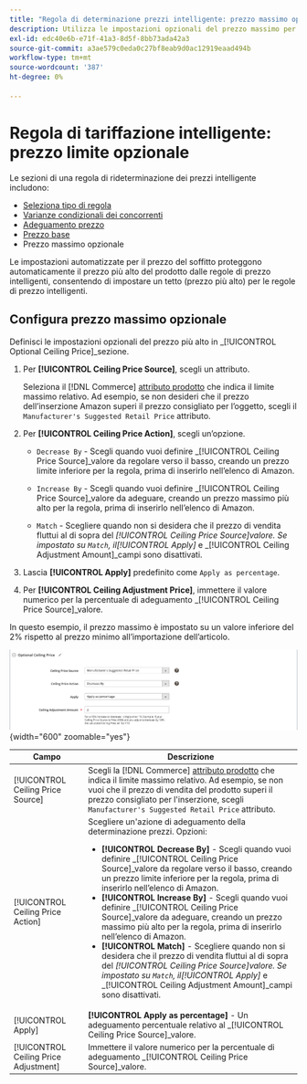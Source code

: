 ```yaml
---
title: "Regola di determinazione prezzi intelligente: prezzo massimo opzionale"
description: Utilizza le impostazioni opzionali del prezzo massimo per proteggere il prezzo più alto del prodotto dalle regole di prezzo intelligenti che gestiscono le inserzioni Amazon.
exl-id: edc40e6b-e71f-41a3-8d5f-8bb73ada42a3
source-git-commit: a3ae579c0eda0c27bf8eab9d0ac12919eaad494b
workflow-type: tm+mt
source-wordcount: '387'
ht-degree: 0%

---
```


# Regola di tariffazione intelligente: prezzo limite opzionale

Le sezioni di una regola di rideterminazione dei prezzi intelligente includono:

- [Seleziona tipo di regola](./intelligent-repricing-rules.md)
- [Varianze condizionali dei concorrenti](./competitor-conditional-variances.md)
- [Adeguamento prezzo](./price-adjustment.md)
- [Prezzo base](./floor-price.md)
- Prezzo massimo opzionale

Le impostazioni automatizzate per il prezzo del soffitto proteggono automaticamente il prezzo più alto del prodotto dalle regole di prezzo intelligenti, consentendo di impostare un tetto (prezzo più alto) per le regole di prezzo intelligenti.

## Configura prezzo massimo opzionale

Definisci le impostazioni opzionali del prezzo più alto in _[!UICONTROL Optional Ceiling Price]_sezione.

1. Per **[!UICONTROL Ceiling Price Source]**, scegli un attributo.

   Seleziona il [!DNL Commerce] [attributo prodotto](https://experienceleague.adobe.com/docs/commerce-admin/catalog/product-attributes/product-attributes.html) che indica il limite massimo relativo. Ad esempio, se non desideri che il prezzo dell’inserzione Amazon superi il prezzo consigliato per l’oggetto, scegli il `Manufacturer's Suggested Retail Price` attributo.

1. Per **[!UICONTROL Ceiling Price Action]**, scegli un’opzione.

   - `Decrease By` - Scegli quando vuoi definire _[!UICONTROL Ceiling Price Source]_valore da regolare verso il basso, creando un prezzo limite inferiore per la regola, prima di inserirlo nell’elenco di Amazon.

   - `Increase By` - Scegli quando vuoi definire _[!UICONTROL Ceiling Price Source]_valore da adeguare, creando un prezzo massimo più alto per la regola, prima di inserirlo nell’elenco di Amazon.

   - `Match` - Scegliere quando non si desidera che il prezzo di vendita fluttui al di sopra del _[!UICONTROL Ceiling Price Source]_valore. Se impostato su `Match`, il_[!UICONTROL Apply]_ e _[!UICONTROL Ceiling Adjustment Amount]_campi sono disattivati.

1. Lascia **[!UICONTROL Apply]** predefinito come `Apply as percentage`.

1. Per **[!UICONTROL Ceiling Adjustment Price]**, immettere il valore numerico per la percentuale di adeguamento _[!UICONTROL Ceiling Price Source]_valore.

In questo esempio, il prezzo massimo è impostato su un valore inferiore del 2% rispetto al prezzo minimo all’importazione dell’articolo.

![Regola di rideterminazione intelligente dei prezzi: prezzo massimo opzionale](assets/ob-intelligent-price-rule-ceiling.png){width="600" zoomable="yes"}

| Campo | Descrizione |
|---|---|
| [!UICONTROL Ceiling Price Source] | Scegli la [!DNL Commerce] [attributo prodotto](https://experienceleague.adobe.com/docs/commerce-admin/catalog/product-attributes/product-attributes.html) che indica il limite massimo relativo. Ad esempio, se non vuoi che il prezzo di vendita del prodotto superi il prezzo consigliato per l&#39;inserzione, scegli `Manufacturer's Suggested Retail Price` attributo. |
| [!UICONTROL Ceiling Price Action] | Scegliere un&#39;azione di adeguamento della determinazione prezzi. Opzioni:<ul><li>**[!UICONTROL Decrease By]** - Scegli quando vuoi definire _[!UICONTROL Ceiling Price Source]_valore da regolare verso il basso, creando un prezzo limite inferiore per la regola, prima di inserirlo nell’elenco di Amazon.</li><li>**[!UICONTROL Increase By]** - Scegli quando vuoi definire _[!UICONTROL Ceiling Price Source]_valore da adeguare, creando un prezzo massimo più alto per la regola, prima di inserirlo nell’elenco di Amazon.</li><li>**[!UICONTROL Match]** - Scegliere quando non si desidera che il prezzo di vendita fluttui al di sopra del _[!UICONTROL Ceiling Price Source]_valore. Se impostato su `Match`, il_[!UICONTROL Apply]_ e _[!UICONTROL Ceiling Adjustment Amount]_campi sono disattivati.</li></ul> |
| [!UICONTROL Apply] | **[!UICONTROL Apply as percentage]** - Un adeguamento percentuale relativo al _[!UICONTROL Ceiling Price Source]_valore. |
| [!UICONTROL Ceiling Price Adjustment] | Immettere il valore numerico per la percentuale di adeguamento _[!UICONTROL Ceiling Price Source]_valore. |
